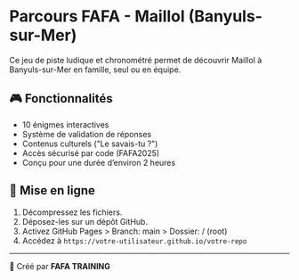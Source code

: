 
# Parcours FAFA - Maillol (Banyuls-sur-Mer)

Ce jeu de piste ludique et chronométré permet de découvrir Maillol à Banyuls-sur-Mer en famille, seul ou en équipe.

## 🎮 Fonctionnalités
- 10 énigmes interactives
- Système de validation de réponses
- Contenus culturels ("Le savais-tu ?")
- Accès sécurisé par code (FAFA2025)
- Conçu pour une durée d’environ 2 heures

## 🚀 Mise en ligne
1. Décompressez les fichiers.
2. Déposez-les sur un dépôt GitHub.
3. Activez GitHub Pages > Branch: main > Dossier: / (root)
4. Accédez à `https://votre-utilisateur.github.io/votre-repo`

---

🔐 Créé par **FAFA TRAINING**
